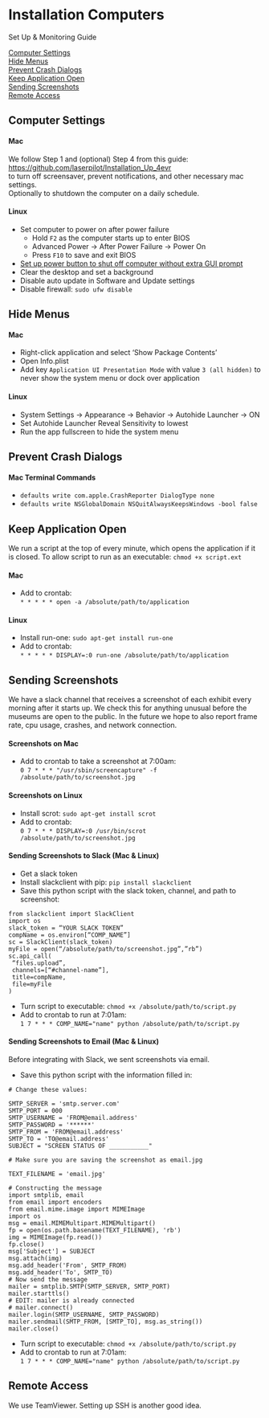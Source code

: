 # Installation Computers
Set Up & Monitoring Guide

[Computer Settings](#computer-settings) <br/>
[Hide Menus](#hide-menus) <br/>
[Prevent Crash Dialogs](#prevent-crash-dialogs) <br/>
[Keep Application Open](#keep-application-open) <br/>
[Sending Screenshots](#sending-screenshots) <br/>
[Remote Access](#remote-access) <br/>

## Computer Settings
#### Mac
We follow Step 1 and (optional) Step 4 from this guide: <br/>
https://github.com/laserpilot/Installation_Up_4evr  </br>
to turn off screensaver, prevent notifications, and other necessary mac settings. <br/>
Optionally to shutdown the computer on a daily schedule. 
#### Linux
* Set computer to power on after power failure
  * Hold `F2` as the computer starts up to enter BIOS
  * Advanced Power → After Power Failure → Power On
  * Press `F10` to save and exit BIOS
* [Set up power button to shut off computer without extra GUI prompt](https://askubuntu.com/questions/86376/how-to-specify-power-button-to-do-a-shutdown-h-now-instead-of-graphical-shutd)
* Clear the desktop and set a background
* Disable auto update in Software and Update settings
* Disable firewall: `sudo ufw disable`


## Hide Menus
#### Mac
* Right-click application and select ‘Show Package Contents’
* Open Info.plist
* Add key `Application UI Presentation Mode` with value `3 (all hidden)` to never show the system menu or dock over application
#### Linux
* System Settings → Appearance → Behavior → Autohide Launcher → ON
* Set Autohide Launcher Reveal Sensitivity to lowest
* Run the app fullscreen to hide the system menu


## Prevent Crash Dialogs
#### Mac Terminal Commands
* `defaults write com.apple.CrashReporter DialogType none`
* `defaults write NSGlobalDomain NSQuitAlwaysKeepsWindows -bool false`


## Keep Application Open
We run a script at the top of every minute, which opens the application if it is closed. To allow script to run as an executable: `chmod +x script.ext`
#### Mac
* Add to crontab: <br/>
  `* * * * * open -a /absolute/path/to/application`
#### Linux
* Install run-one: `sudo apt-get install run-one`
* Add to crontab: <br/>
  `* * * * * DISPLAY=:0 run-one /absolute/path/to/application`


## Sending Screenshots
We have a slack channel that receives a screenshot of each exhibit every morning after it starts up. We check this for anything unusual before the museums are open to the public. In the future we hope to also report frame rate, cpu usage, crashes, and network connection.
#### Screenshots on Mac
* Add to crontab to take a screenshot at 7:00am: <br/>
  `0 7 * * * "/usr/sbin/screencapture" -f /absolute/path/to/screenshot.jpg`
#### Screenshots on Linux
* Install scrot: `sudo apt-get install scrot`
* Add to crontab: <br/>
  `0 7 * * * DISPLAY=:0 /usr/bin/scrot /absolute/path/to/screenshot.jpg`
#### Sending Screenshots to Slack (Mac & Linux)
* Get a slack token
* Install slackclient with pip: `pip install slackclient`
* Save this python script with the slack token, channel, and path to screenshot:
```
from slackclient import SlackClient
import os
slack_token = “YOUR SLACK TOKEN”
compName = os.environ[“COMP_NAME”]
sc = SlackClient(slack_token)
myFile = open(“/absolute/path/to/screenshot.jpg”,”rb”)
sc.api_call(
 “files.upload”,
 channels=[“#channel-name”],
 title=compName,
 file=myFile
)
```
* Turn script to executable: `chmod +x /absolute/path/to/script.py`
* Add to crontab to run at 7:01am: <br/>
`1 7 * * * COMP_NAME="name" python /absolute/path/to/script.py`
#### Sending Screenshots to Email (Mac & Linux)
Before integrating with Slack, we sent screenshots via email.
* Save this python script with the information filled in:
```
# Change these values:

SMTP_SERVER = 'smtp.server.com'
SMTP_PORT = 000
SMTP_USERNAME = 'FROM@email.address'
SMTP_PASSWORD = '******'
SMTP_FROM = 'FROM@email.address'
SMTP_TO = 'TO@email.address'
SUBJECT = "SCREEN STATUS OF ___________"

# Make sure you are saving the screenshot as email.jpg

TEXT_FILENAME = 'email.jpg'

# Constructing the message
import smtplib, email
from email import encoders
from email.mime.image import MIMEImage
import os
msg = email.MIMEMultipart.MIMEMultipart()
fp = open(os.path.basename(TEXT_FILENAME), 'rb')
img = MIMEImage(fp.read())
fp.close()
msg['Subject'] = SUBJECT
msg.attach(img)
msg.add_header('From', SMTP_FROM)
msg.add_header('To', SMTP_TO)
# Now send the message
mailer = smtplib.SMTP(SMTP_SERVER, SMTP_PORT)
mailer.starttls()
# EDIT: mailer is already connected
# mailer.connect()
mailer.login(SMTP_USERNAME, SMTP_PASSWORD)
mailer.sendmail(SMTP_FROM, [SMTP_TO], msg.as_string())
mailer.close()
```
* Turn script to executable: `chmod +x /absolute/path/to/script.py`
* Add to crontab to run at 7:01am: <br/>
`1 7 * * * COMP_NAME="name" python /absolute/path/to/script.py`


## Remote Access
We use TeamViewer. Setting up SSH is another good idea.
